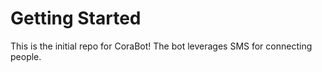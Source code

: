 # Getting Started
This is the initial repo for CoraBot!  The bot leverages SMS for connecting people.

